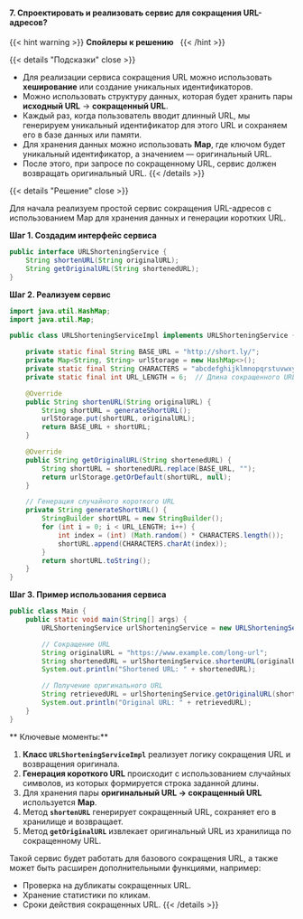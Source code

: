 #### 7. Спроектировать и реализовать сервис для сокращения URL-адресов?


{{< hint warning >}}
**Спойлеры к решению**  
{{< /hint >}}

{{< details "Подсказки" close >}}
- Для реализации сервиса сокращения URL можно использовать **хеширование** или создание уникальных идентификаторов.
- Можно использовать структуру данных, которая будет хранить пары **исходный URL** → **сокращенный URL**.
- Каждый раз, когда пользователь вводит длинный URL, мы генерируем уникальный идентификатор для этого URL и сохраняем его в базе данных или памяти.
- Для хранения данных можно использовать **Map**, где ключом будет уникальный идентификатор, а значением — оригинальный URL.
- После этого, при запросе по сокращенному URL, сервис должен возвращать оригинальный URL.
{{< /details >}}

{{< details "Решение" close >}}

Для начала реализуем простой сервис сокращения URL-адресов с использованием Map для хранения данных и генерации коротких URL.

 **Шаг 1. Создадим интерфейс сервиса**

```java
public interface URLShorteningService {
    String shortenURL(String originalURL);
    String getOriginalURL(String shortenedURL);
}
```

 **Шаг 2. Реализуем сервис**

```java
import java.util.HashMap;
import java.util.Map;

public class URLShorteningServiceImpl implements URLShorteningService {

    private static final String BASE_URL = "http://short.ly/";
    private Map<String, String> urlStorage = new HashMap<>();
    private static final String CHARACTERS = "abcdefghijklmnopqrstuvwxyzABCDEFGHIJKLMNOPQRSTUVWXYZ0123456789";
    private static final int URL_LENGTH = 6;  // Длина сокращенного URL

    @Override
    public String shortenURL(String originalURL) {
        String shortURL = generateShortURL();
        urlStorage.put(shortURL, originalURL);
        return BASE_URL + shortURL;
    }

    @Override
    public String getOriginalURL(String shortenedURL) {
        String shortURL = shortenedURL.replace(BASE_URL, "");
        return urlStorage.getOrDefault(shortURL, null);
    }

    // Генерация случайного короткого URL
    private String generateShortURL() {
        StringBuilder shortURL = new StringBuilder();
        for (int i = 0; i < URL_LENGTH; i++) {
            int index = (int) (Math.random() * CHARACTERS.length());
            shortURL.append(CHARACTERS.charAt(index));
        }
        return shortURL.toString();
    }
}
```

 **Шаг 3. Пример использования сервиса**

```java
public class Main {
    public static void main(String[] args) {
        URLShorteningService urlShorteningService = new URLShorteningServiceImpl();

        // Сокращение URL
        String originalURL = "https://www.example.com/long-url";
        String shortenedURL = urlShorteningService.shortenURL(originalURL);
        System.out.println("Shortened URL: " + shortenedURL);

        // Получение оригинального URL
        String retrievedURL = urlShorteningService.getOriginalURL(shortenedURL);
        System.out.println("Original URL: " + retrievedURL);
    }
}
```

** Ключевые моменты:**

1. **Класс `URLShorteningServiceImpl`** реализует логику сокращения URL и возвращения оригинала.
2. **Генерация короткого URL** происходит с использованием случайных символов, из которых формируется строка заданной длины.
3. Для хранения пары **оригинальный URL → сокращенный URL** используется **Map**.
4. Метод **`shortenURL`** генерирует сокращенный URL, сохраняет его в хранилище и возвращает.
5. Метод **`getOriginalURL`** извлекает оригинальный URL из хранилища по сокращенному URL.

Такой сервис будет работать для базового сокращения URL, а также может быть расширен дополнительными функциями, например:

- Проверка на дубликаты сокращенных URL.
- Хранение статистики по кликам.
- Сроки действия сокращенных URL.
{{< /details >}}
